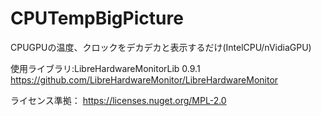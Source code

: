# CPUTempBigPicture
CPUGPUの温度、クロックをデカデカと表示するだけ(IntelCPU/nVidiaGPU)

使用ライブラリ:LibreHardwareMonitorLib 0.9.1
    https://github.com/LibreHardwareMonitor/LibreHardwareMonitor
    
ライセンス準拠：
    https://licenses.nuget.org/MPL-2.0

